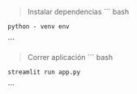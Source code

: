 > Instalar dependencias
´´´ bash

    python - venv env

´´´

> Correr aplicación
´´´ bash

    streamlit run app.py

´´´